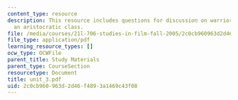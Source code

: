 ```yaml
---
content_type: resource
description: This resource includes questions for discussion on warrior members of
  an aristocratic class.
file: /media/courses/21l-706-studies-in-film-fall-2005/2c0cb960963d2d46f4893a1469c43f08_unit_3.pdf
file_type: application/pdf
learning_resource_types: []
ocw_type: OCWFile
parent_title: Study Materials
parent_type: CourseSection
resourcetype: Document
title: unit_3.pdf
uid: 2c0cb960-963d-2d46-f489-3a1469c43f08
---
```


